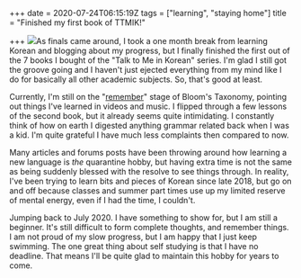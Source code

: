 +++
date = 2020-07-24T06:15:19Z
tags = ["learning", "staying home"]
title = "Finished my first book of TTMIK!"

+++
![](https://dwz4645vtyxp6.cloudfront.net/wp-content/uploads/2020/01/28162606/books_02.jpg)As finals came around, I took a one month break from learning Korean and blogging about my progress, but I finally finished the first out of the 7 books I bought of the "Talk to Me in Korean" series. I'm glad I still got the groove going and I haven't just ejected everything from my mind like I do for basically all other academic subjects. So, that's good at least.

Currently, I'm still on the "[remember](https://aizera.netlify.app/post/bloom-s-taxonomy-exercise/ "Bloom's Taxonomy Exercise")" stage of Bloom's Taxonomy, pointing out things I've learned in videos and music. I flipped through a few lessons of the second book, but it already seems quite intimidating. I constantly think of how on earth I digested anything grammar related back when I was a kid. I'm quite grateful I have much less complaints then compared to now.

Many articles and forums posts have been throwing around how learning a new language is _the_ quarantine hobby, but having extra time is not the same as being suddenly blessed with the resolve to see things through. In reality, I've been trying to learn bits and pieces of Korean since late 2018, but go on and off because classes and summer part times use up my limited reserve of mental energy, even if I had the time, I couldn't. 

Jumping back to July 2020. I have something to show for, but I am still a beginner. It's still difficult to form complete thoughts, and remember things. I am not proud of my slow progress, but I am happy that I just keep swimming. The one great thing about self studying is that I have no deadline. That means I'll be quite glad to maintain this hobby for years to come.